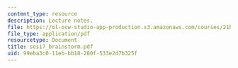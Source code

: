 ```yaml
---
content_type: resource
description: Lecture notes.
file: https://ol-ocw-studio-app-production.s3.amazonaws.com/courses/21h-221-the-places-of-migration-in-united-states-history-fall-2006/99eba3c011ebbb18280f533e2d7b325f_ses17_brainstorm.pdf
file_type: application/pdf
resourcetype: Document
title: ses17_brainstorm.pdf
uid: 99eba3c0-11eb-bb18-280f-533e2d7b325f
---
```

